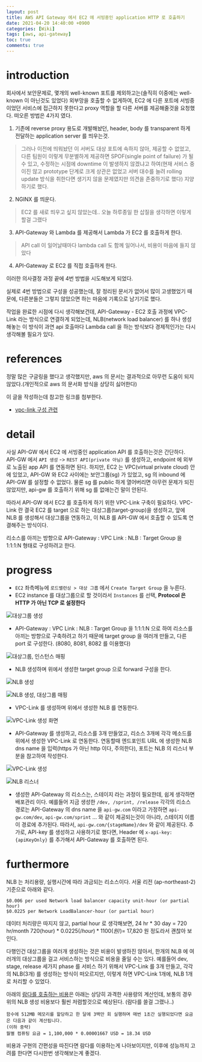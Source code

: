```yaml
---
layout: post
title: AWS API Gateway 에서 EC2 에 서빙중인 application HTTP 로 호출하기
date: 2021-04-20 14:40:00 +0900
categories: [Wiki]
tags: [aws, api-gateway]
toc: true
comments: true
---
```


# introduction

회사에서 보안문제로, 몇개의 well-known 포트를 제외하고는(솔직히 이중에는 well-known 이 아닌것도 있었다) 외부망을 호출할 수 없게하여, EC2 에 다른 포트에 서빙중이었던 서비스에 접근하지 못한다고 proxy 역할을 할 다른 서버를 제공해줄것을 요청했다. 떠오른 방법은 4가지 였다.

1. 기존에 reverse proxy 용도로 개발해놨던, header, body 를 transparent 하게 전달하는 application server 를 띄우는것.
> 그러나 이전에 띄워놨던 이 서버도 대상 포트에 속하지 않아, 제공할 수 없었고, 다른 팀원이 이렇게 무분별하게 제공하면 SPOF(single point of failure) 가 될 수 있고, 수정하는 시점에 downtime 이 발생하지 않겠냐고 하여(현재 서비스 중이진 않고 prototype 단계로 크게 상관은 없었고 서버 대수를 늘려 rolling update 방식을 취한다면 생기지 않을 문제였지만 의견을 존중하기로 했다) 지양하기로 했다.
2. NGINX 를 띄운다.
> EC2 를 새로 띄우고 싶지 않았는데.. 오늘 하루종일 한 삽질을 생각하면 이렇게 할걸 그랬다
3. API-Gateway 와 Lambda 를 제공해서 Lambda 가 EC2 를 호출하게 한다.
> API call 이 일어날때마다 lambda call 도 함께 일어나서, 비용이 마음에 들지 않았다
4. API-Gateway 로 EC2 를 직접 호출하게 한다. 

이러한 의사결정 과정 끝에 4번 방법을 시도해보게 되었다.

실제로 4번 방법으로 구성을 성공했는데, 잘 정리된 문서가 없어서 많이 고생했었기 때문에, 다른분들은 그렇지 않았으면 하는 마음에 기록으로 남기기로 했다.

작업을 완료한 시점에 다시 생각해보건데, API-Gateway - EC2 호출 과정에 VPC-Link 라는 방식으로 연결하게 되었는데, NLB(network load balancer) 를 하나 생성해놓는 이 방식이 과연 api 호출마다 Lambda call 을 하는 방식보다 경제적인가는 다시 생각해볼 필요가 있다.

# references

정말 많은 구글링을 했다고 생각했지만, aws 의 문서는 결과적으로 아무런 도움이 되지 않았다.(개인적으로 aws 의 문서화 방식을 상당히 싫어한다) 

이 글을 작성하는데 참고한 링크를 첨부한다.

- [vpc-link 구성 관련](https://aws.amazon.com/ko/blogs/korea/amazon-api-gateway-vpc-link/)

# detail

사실 API-GW 에서 EC2 에 서빙중인 application API 를 호출하는것은 간단하다. API-GW 에서 `API 생성` -> `REST API(private 아님)` 를 생성하고, endpoint 에 외부로 노출된 app API 를 연동하면 된다. 하지만, EC2 는 VPC(virtual private cloud) 안에 있었고, API-GW 와 EC2 사이에는 보안그룹(sg) 가 있었고, sg 의 inbound 에 API-GW 를 설정할 수 없었다. 물론 sg 를 public 하게 열어버리면 아무런 문제가 되진 않았지만, api-gw 를 호출하기 위해 sg 를 없애는건 말이 안된다. 

따라서 API-GW 에서 EC2 를 호출하게 하기 위한 VPC-Link 구축이 필요하다. VPC-Link 란 결국 EC2 를 target 으로 하는 대상그룹(target-group)을 생성하고, 앞에 NLB 를 생성해서 대상그룹을 연동하고, 이 NLB 를 API-GW 에서 호출할 수 있도록 연결해주는 방식이다. 

리소스를 아끼는 방향으로 API-Gateway : VPC Link : NLB : Target Group 을 1:1:1:N 형태로 구성하려고 한다.

# progress

- `EC2` 좌측메뉴에 `로드밸런싱 > 대상 그룹` 에서 `Create Target Group` 을 누른다.
- EC2 instance 를 대상그룹으로 할 것이라서 `Instances` 를 선택, **Protocol 은 HTTP 가 아닌 TCP 로 설정한다**

![대상그룹 생성](/assets/img/posts/2021-04-20-aws_api_gateway_rest_http/create-targetgroup.png)

- API-Gateway : VPC Link : NLB : Target Group 을 1:1:1:N 으로 하여 리소스를 아끼는 방향으로 구축하려고 하기 때문에 target group 을 여러개 만들고, 다른 port 로 구성한다. (8080, 8081, 8082 를 이용했다)

![대상그룹, 인스턴스 매핑](/assets/img/posts/2021-04-20-aws_api_gateway_rest_http/map-targetgroup-ec2instance.png)
- NLB 생성하며 위에서 생성한 target group 으로 forward 구성을 한다.

![NLB 생성](/assets/img/posts/2021-04-20-aws_api_gateway_rest_http/create-nlb.png)

![NLB 생성, 대상그룹 매핑](/assets/img/posts/2021-04-20-aws_api_gateway_rest_http/map-nlb-targetgroup.png)

- VPC-Link 를 생성하며 위에서 생성한 NLB 를 연동한다.

![VPC-Link 생성 화면](/assets/img/posts/2021-04-20-aws_api_gateway_rest_http/create-vpclink.png)

- API-Gateway 를 생성하고, 리소스를 3개 만들었고, 리소스 3개에 각각 메소드를 위에서 생성한 VPC-Link 로 연동한다. 연동할때 엔드포인트 URL 에 생성한 NLB dns name 을 입력(https 가 아닌 http 이다, 주의한다), 포트는 NLB 의 리스너 부분을 참고하여 작성한다. 

![VPC-Link 생성](/assets/img/posts/2021-04-20-aws_api_gateway_rest_http/map-apigw-vpclink.png)

![NLB 리스너](/assets/img/posts/2021-04-20-aws_api_gateway_rest_http/nlb-listener.png)

- 생성한 API-Gateway 의 리소스는, 스테이지 라는 과정이 필요한데, 쉽게 생각하면 배포관리 이다. 예를들어 지금 생성한 `/dev, /sprint, /release` 각각의 리소스 경로는 API-Gateway 의 dns name 을 `api-gw.com` 이라고 가정하면 `api-gw.com/dev`, `api-gw.com/sprint` ... 와 같이 제공되는것이 아니라, 스테이지 이름이 경로에 추가된다. 따라서, `api-gw.com/{stageName}/dev` 와 같이 제공된다. 추가로, API-key 를 생성하고 사용하기로 했다면, Header 에 `x-api-key: {apiKeyOnly}` 를 추가해서 API-Gateway 를 호출하면 된다.

# furthermore

NLB 는 처리용량, 실행시간에 따라 과금되는 리소스이다. 서울 리전 (ap-northeast-2) 기준으로 아래와 같다.
```
$0.006 per used Network load balancer capacity unit-hour (or partial hour)
$0.0225 per Network LoadBalancer-hour (or partial hour)
```
데이터 처리량은 따지지 않고, partial hour 로 생각해보면, 24 hr * 30 day = 720 hr/month
720(hour) * 0.0225($/hour) * 1100(원/$)= 17,820 원 정도라서 괜찮아 보인다.

다행인건 대상그룹을 여러개 생성하는 것은 비용이 발생하진 않아서, 한개의 NLB 에 여러개의 대상그룹을 걸고 서비스하는 방식으로 비용을 줄일 수는 있다. 예를들어 dev, stage, release 세가지 phase 를 서비스 하기 위해서 VPC-Link 를 3개 만들고, 각각의 NLB(3개) 를 생성하는 방식이 떠오르지만, 이렇게 하면 VPC-Link 1개에, NLB 1개로 처리할 수 있었다.

아래의 [람다를 호출하는 비용](https://aws.amazon.com/ko/lambda/pricing/)은 아래는 상당히 과격한 사용량의 계산인데, 보통의 경우 위의 NLB 생성 비용보다 훨씬 저렴할것으로 예상된다. (람다를 쓸걸 그랬나..)
```
함수에 512MB 메모리를 할당하고 한 달에 3백만 회 실행하며 매번 1초간 실행되었다면 요금은 다음과 같이 계산됩니다.
(이하 중략)
월별 컴퓨팅 요금 = 1,100,000 * 0.00001667 USD = 18.34 USD
```

비용과 구현의 간편성을 따진다면 람다를 이용하는게 나아보이지만, 이후에 성능까지 고려를 한다면 다시한번 생각해보는게 좋겠다.